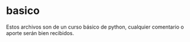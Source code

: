 # basico

Estos archivos son de un curso básico de python, cualquier comentario o aporte serán bien recibidos. 

